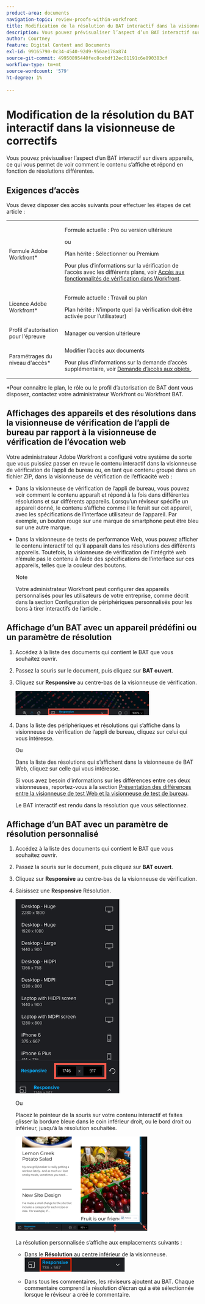 ```yaml
---
product-area: documents
navigation-topic: review-proofs-within-workfront
title: Modification de la résolution du BAT interactif dans la visionneuse de correctifs
description: Vous pouvez prévisualiser l’aspect d’un BAT interactif sur divers appareils, ce qui vous permet de voir comment le contenu s’affiche et répond en fonction de résolutions différentes.
author: Courtney
feature: Digital Content and Documents
exl-id: 99165790-0c34-4540-92d9-956ae178a874
source-git-commit: 49950895440fec8cebdf12ec81191c6e890383cf
workflow-type: tm+mt
source-wordcount: '579'
ht-degree: 1%

---
```


# Modification de la résolution du BAT interactif dans la visionneuse de correctifs

Vous pouvez prévisualiser l’aspect d’un BAT interactif sur divers appareils, ce qui vous permet de voir comment le contenu s’affiche et répond en fonction de résolutions différentes.

## Exigences d’accès

Vous devez disposer des accès suivants pour effectuer les étapes de cet article :

<table style="table-layout:auto"> 
 <col> 
 <col> 
 <tbody> 
  <tr> 
   <td role="rowheader">Formule Adobe Workfront*</td> 
   <td> <p>Formule actuelle : Pro ou version ultérieure</p> <p>ou</p> <p>Plan hérité : Sélectionner ou Premium</p> <p>Pour plus d’informations sur la vérification de l’accès avec les différents plans, voir <a href="/help/quicksilver/administration-and-setup/manage-workfront/configure-proofing/access-to-proofing-functionality.md" class="MCXref xref">Accès aux fonctionnalités de vérification dans Workfront</a>.</p> </td> 
  </tr> 
  <tr> 
   <td role="rowheader">Licence Adobe Workfront*</td> 
   <td> <p>Formule actuelle : Travail ou plan</p> <p>Plan hérité : N’importe quel (la vérification doit être activée pour l’utilisateur)</p> </td> 
  </tr> 
  <tr> 
   <td role="rowheader">Profil d'autorisation pour l'épreuve </td> 
   <td>Manager ou version ultérieure</td> 
  </tr> 
  <tr> 
   <td role="rowheader">Paramétrages du niveau d'accès*</td> 
   <td> <p>Modifier l’accès aux documents</p> <p>Pour plus d’informations sur la demande d’accès supplémentaire, voir <a href="../../../../workfront-basics/grant-and-request-access-to-objects/request-access.md" class="MCXref xref">Demande d’accès aux objets </a>.</p> </td> 
  </tr> 
 </tbody> 
</table>

&#42;Pour connaître le plan, le rôle ou le profil d’autorisation de BAT dont vous disposez, contactez votre administrateur Workfront ou Workfront BAT.

## Affichages des appareils et des résolutions dans la visionneuse de vérification de l’appli de bureau par rapport à la visionneuse de vérification de l’évocation web

Votre administrateur Adobe Workfront a configuré votre système de sorte que vous puissiez passer en revue le contenu interactif dans la visionneuse de vérification de l’appli de bureau ou, en tant que contenu groupé dans un fichier ZIP, dans la visionneuse de vérification de l’efficacité web :

* Dans la visionneuse de vérification de l’appli de bureau, vous pouvez voir comment le contenu apparaît et répond à la fois dans différentes résolutions et sur différents appareils. Lorsqu’un réviseur spécifie un appareil donné, le contenu s’affiche comme il le ferait sur cet appareil, avec les spécifications de l’interface utilisateur de l’appareil. Par exemple, un bouton rouge sur une marque de smartphone peut être bleu sur une autre marque.

* Dans la visionneuse de tests de performance Web, vous pouvez afficher le contenu interactif tel qu’il apparaît dans les résolutions des différents appareils. Toutefois, la visionneuse de vérification de l’intégrité web n’émule pas le contenu à l’aide des spécifications de l’interface sur ces appareils, telles que la couleur des boutons.

   >[!NOTE]
   >
   >Votre administrateur Workfront peut configurer des appareils personnalisés pour les utilisateurs de votre entreprise, comme décrit dans la section Configuration de périphériques personnalisés pour les bons à tirer interactifs de l’article .

## Affichage d’un BAT avec un appareil prédéfini ou un paramètre de résolution

1. Accédez à la liste des documents qui contient le BAT que vous souhaitez ouvrir.
1. Passez la souris sur le document, puis cliquez sur **BAT ouvert**.
1. Cliquez sur **Responsive** au centre-bas de la visionneuse de vérification.

   ![Resolution_option_in_DPV.png](assets/resolution-option-in-dpv-350x64.png)

1. Dans la liste des périphériques et résolutions qui s’affiche dans la visionneuse de vérification de l’appli de bureau, cliquez sur celui qui vous intéresse.

   Ou

   Dans la liste des résolutions qui s’affichent dans la visionneuse de BAT Web, cliquez sur celle qui vous intéresse.

   Si vous avez besoin d’informations sur les différences entre ces deux visionneuses, reportez-vous à la section [Présentation des différences entre la visionneuse de test Web et la visionneuse de test de bureau](../../../../review-and-approve-work/proofing/proofing-overview/understand-differences-between-web-viewer.md).

   Le BAT interactif est rendu dans la résolution que vous sélectionnez.

## Affichage d’un BAT avec un paramètre de résolution personnalisé

1. Accédez à la liste des documents qui contient le BAT que vous souhaitez ouvrir.
1. Passez la souris sur le document, puis cliquez sur **BAT ouvert**.
1. Cliquez sur **Responsive** au centre-bas de la visionneuse de vérification.
1. Saisissez une **Responsive** Résolution.

   ![Type_a_custom_resolution_DPV.png](assets/type-a-custom-resolution-dpv.png)

   Ou

   Placez le pointeur de la souris sur votre contenu interactif et faites glisser la bordure bleue dans le coin inférieur droit, ou le bord droit ou inférieur, jusqu’à la résolution souhaitée.

   ![Drag_blue_edge_for_resolution.png](assets/drag-blue-edges-for-resolution-350x251.png)

   La résolution personnalisée s’affiche aux emplacements suivants :

   * Dans le **Résolution** au centre inférieur de la visionneuse.\
      ![Capture d’écran_2018-05-15_10-27-54.png](assets/screenshot-2018-05-15-10-27-54.png)

   * Dans tous les commentaires, les réviseurs ajoutent au BAT. Chaque commentaire comprend la résolution d’écran qui a été sélectionnée lorsque le réviseur a créé le commentaire.
